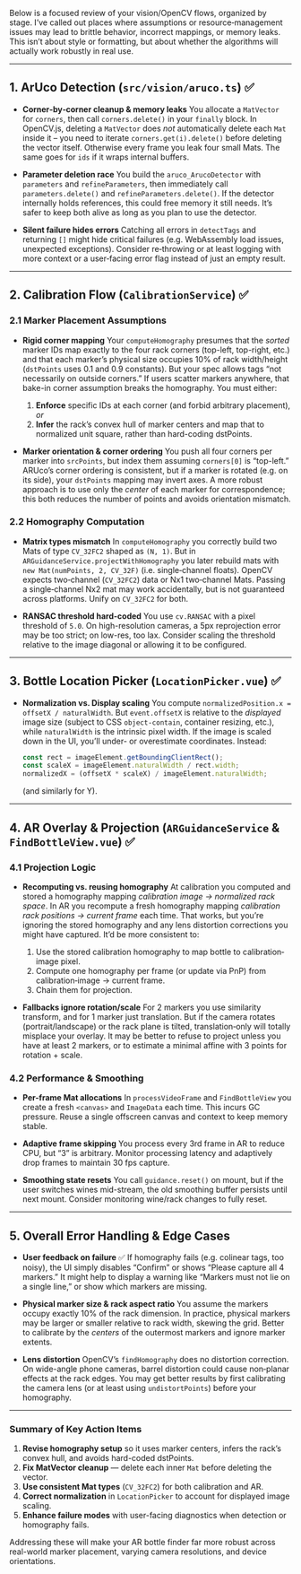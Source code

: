 Below is a focused review of your vision/OpenCV flows, organized by stage. I’ve called out places where assumptions or resource‐management issues may lead to brittle behavior, incorrect mappings, or memory leaks. This isn’t about style or formatting, but about whether the algorithms will actually work robustly in real use.

---

## 1. ArUco Detection (`src/vision/aruco.ts`) ✅

- **Corner‐by‐corner cleanup & memory leaks**
  You allocate a `MatVector` for `corners`, then call `corners.delete()` in your `finally` block. In OpenCV.js, deleting a `MatVector` does _not_ automatically delete each `Mat` inside it – you need to iterate `corners.get(i).delete()` before deleting the vector itself. Otherwise every frame you leak four small Mats. The same goes for `ids` if it wraps internal buffers.&#x20;

- **Parameter deletion race**
  You build the `aruco_ArucoDetector` with `parameters` and `refineParameters`, then immediately call `parameters.delete()` and `refineParameters.delete()`. If the detector internally holds references, this could free memory it still needs. It’s safer to keep both alive as long as you plan to use the detector.&#x20;

- **Silent failure hides errors**
  Catching all errors in `detectTags` and returning `[]` might hide critical failures (e.g. WebAssembly load issues, unexpected exceptions). Consider re‐throwing or at least logging with more context or a user‐facing error flag instead of just an empty result.&#x20;

---

## 2. Calibration Flow (`CalibrationService`) ✅

### 2.1 Marker Placement Assumptions

- **Rigid corner mapping**
  Your `computeHomography` presumes that the _sorted_ marker IDs map exactly to the four rack corners (top-left, top-right, etc.) and that each marker’s physical size occupies 10% of rack width/height (`dstPoints` uses 0.1 and 0.9 constants). But your spec allows tags “not necessarily on outside corners.” If users scatter markers anywhere, that bake-in corner assumption breaks the homography. You must either:

  1. **Enforce** specific IDs at each corner (and forbid arbitrary placement), _or_
  2. **Infer** the rack’s convex hull of marker centers and map that to normalized unit square, rather than hard-coding dstPoints.&#x20;

- **Marker orientation & corner ordering**
  You push all four corners per marker into `srcPoints`, but index them assuming `corners[0]` is “top-left.” ARUco’s corner ordering is consistent, but if a marker is rotated (e.g. on its side), your `dstPoints` mapping may invert axes. A more robust approach is to use only the _center_ of each marker for correspondence; this both reduces the number of points and avoids orientation mismatch.&#x20;

### 2.2 Homography Computation

- **Matrix types mismatch**
  In `computeHomography` you correctly build two Mats of type `CV_32FC2` shaped as `(N, 1)`. But in `ARGuidanceService.projectWithHomography` you later rebuild mats with `new Mat(numPoints, 2, CV_32F)` (i.e. single‐channel floats). OpenCV expects two‐channel (`CV_32FC2`) data or Nx1 two‐channel Mats. Passing a single‐channel Nx2 mat may work accidentally, but is not guaranteed across platforms. Unify on `CV_32FC2` for both.&#x20;

- **RANSAC threshold hard-coded**
  You use `cv.RANSAC` with a pixel threshold of `5.0`. On high-resolution cameras, a 5px reprojection error may be too strict; on low-res, too lax. Consider scaling the threshold relative to the image diagonal or allowing it to be configured.&#x20;

---

## 3. Bottle Location Picker (`LocationPicker.vue`) ✅

- **Normalization vs. Display scaling**
  You compute `normalizedPosition.x = offsetX / naturalWidth`. But `event.offsetX` is relative to the _displayed_ image size (subject to CSS `object-contain`, container resizing, etc.), while `naturalWidth` is the intrinsic pixel width. If the image is scaled down in the UI, you’ll under- or overestimate coordinates. Instead:

  ```ts
  const rect = imageElement.getBoundingClientRect();
  const scaleX = imageElement.naturalWidth / rect.width;
  normalizedX = (offsetX * scaleX) / imageElement.naturalWidth;
  ```

  (and similarly for Y).&#x20;

---

## 4. AR Overlay & Projection (`ARGuidanceService` & `FindBottleView.vue`) ✅

### 4.1 Projection Logic

- **Recomputing vs. reusing homography**
  At calibration you computed and stored a homography mapping _calibration image → normalized rack space_. In AR you recompute a fresh homography mapping _calibration rack positions → current frame_ each time. That works, but you’re ignoring the stored homography and any lens distortion corrections you might have captured. It’d be more consistent to:

  1. Use the stored calibration homography to map bottle to calibration‐image pixel.
  2. Compute one homography per frame (or update via PnP) from calibration‐image → current frame.
  3. Chain them for projection.

- **Fallbacks ignore rotation/scale**
  For 2 markers you use similarity transform, and for 1 marker just translation. But if the camera rotates (portrait/landscape) or the rack plane is tilted, translation‐only will totally misplace your overlay. It may be better to refuse to project unless you have at least 2 markers, or to estimate a minimal affine with 3 points for rotation + scale.

### 4.2 Performance & Smoothing

- **Per-frame Mat allocations**
  In `processVideoFrame` and `FindBottleView` you create a fresh `<canvas>` and `ImageData` each time. This incurs GC pressure. Reuse a single offscreen canvas and context to keep memory stable.

- **Adaptive frame skipping**
  You process every 3rd frame in AR to reduce CPU, but “3” is arbitrary. Monitor processing latency and adaptively drop frames to maintain 30 fps capture.

- **Smoothing state resets**
  You call `guidance.reset()` on mount, but if the user switches wines mid-stream, the old smoothing buffer persists until next mount. Consider monitoring wine/rack changes to fully reset.

---

## 5. Overall Error Handling & Edge Cases

- **User feedback on failure** ✅
  If homography fails (e.g. colinear tags, too noisy), the UI simply disables “Confirm” or shows “Please capture all 4 markers.” It might help to display a warning like “Markers must not lie on a single line,” or show which markers are missing.

- **Physical marker size & rack aspect ratio**
  You assume the markers occupy exactly 10% of the rack dimension. In practice, physical markers may be larger or smaller relative to rack width, skewing the grid. Better to calibrate by the _centers_ of the outermost markers and ignore marker extents.

- **Lens distortion**
  OpenCV’s `findHomography` does no distortion correction. On wide-angle phone cameras, barrel distortion could cause non‐planar effects at the rack edges. You may get better results by first calibrating the camera lens (or at least using `undistortPoints`) before your homography.

---

### Summary of Key Action Items

1. **Revise homography setup** so it uses marker centers, infers the rack’s convex hull, and avoids hard-coded dstPoints.
2. **Fix MatVector cleanup** — delete each inner `Mat` before deleting the vector.
3. **Use consistent Mat types** (`CV_32FC2`) for both calibration and AR.
4. **Correct normalization** in `LocationPicker` to account for displayed image scaling.
5. **Enhance failure modes** with user-facing diagnostics when detection or homography fails.

Addressing these will make your AR bottle finder far more robust across real-world marker placement, varying camera resolutions, and device orientations.
